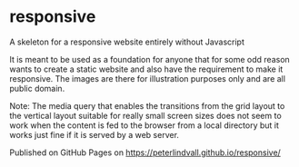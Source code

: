 # responsive
A skeleton for a responsive website entirely without Javascript

It is meant to be used as a foundation for anyone that for some odd reason wants to create a static website and also have the requirement to make it responsive. 
The images are there for illustration purposes only and are all public domain.

Note: The media query that enables the transitions from the grid layout to the vertical layout suitable for really small screen sizes does not seem to work when the content is fed to the browser from a local directory but it works just fine if it is served by a web server. 

Published on GitHub Pages on https://peterlindvall.github.io/responsive/

